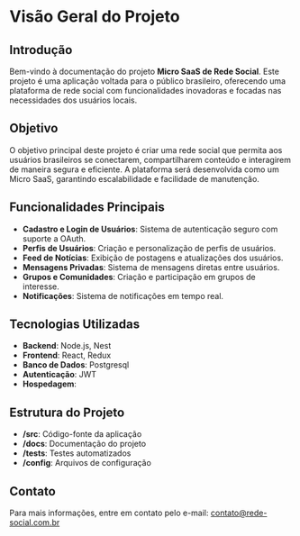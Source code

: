 # Visão Geral do Projeto

## Introdução
Bem-vindo à documentação do projeto **Micro SaaS de Rede Social**. Este projeto é uma aplicação voltada para o público brasileiro, oferecendo uma plataforma de rede social com funcionalidades inovadoras e focadas nas necessidades dos usuários locais.

## Objetivo
O objetivo principal deste projeto é criar uma rede social que permita aos usuários brasileiros se conectarem, compartilharem conteúdo e interagirem de maneira segura e eficiente. A plataforma será desenvolvida como um Micro SaaS, garantindo escalabilidade e facilidade de manutenção.

## Funcionalidades Principais
- **Cadastro e Login de Usuários**: Sistema de autenticação seguro com suporte a OAuth.
- **Perfis de Usuários**: Criação e personalização de perfis de usuários.
- **Feed de Notícias**: Exibição de postagens e atualizações dos usuários.
- **Mensagens Privadas**: Sistema de mensagens diretas entre usuários.
- **Grupos e Comunidades**: Criação e participação em grupos de interesse.
- **Notificações**: Sistema de notificações em tempo real.

## Tecnologias Utilizadas
- **Backend**: Node.js, Nest
- **Frontend**: React, Redux
- **Banco de Dados**: Postgresql
- **Autenticação**: JWT
- **Hospedagem**: 

## Estrutura do Projeto
- **/src**: Código-fonte da aplicação
- **/docs**: Documentação do projeto
- **/tests**: Testes automatizados
- **/config**: Arquivos de configuração

## Contato
Para mais informações, entre em contato pelo e-mail: contato@rede-social.com.br
